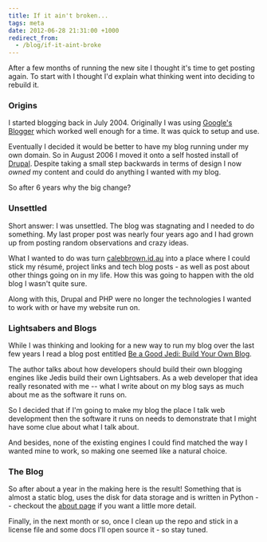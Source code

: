 ```yaml
---
title: If it ain't broken...
tags: meta
date: 2012-06-28 21:31:00 +1000
redirect_from:
  - /blog/if-it-aint-broke
---
```


After a few months of running the new site I thought it's time to get
posting again. To start with I thought I'd explain what thinking went into
deciding to rebuild it.

### Origins

I started blogging back in July 2004. Originally I was using
[Google's Blogger](http://www.blogger.com) which worked well enough for a
time. It was quick to setup and use.

Eventually I decided it would be better to have my blog running under
my own domain. So in August 2006 I moved it onto a self hosted install of
[Drupal](http://drupal.org). Despite taking a small step backwards in terms
of design I now *owned* my content and could do anything I wanted with my blog.

So after 6 years why the big change?

<!--break-->

### Unsettled

Short answer: I was unsettled. The blog was stagnating and I needed to do
something. My last proper post was nearly four years ago and I had grown
up from posting random observations and crazy ideas.

What I wanted to do was turn [calebbrown.id.au](http://calebbrown.id.au) into a place
where I could stick my résumé, project links and tech blog posts - as well
as post about other things going on in my life. How this was going to happen with the old blog I wasn't quite sure.

Along with this, Drupal and PHP were no longer the technologies I wanted to
work with or have my website run on.


### Lightsabers and Blogs

While I was thinking and looking for a new way to run my blog over the last few
years I read a blog post entitled
[Be a Good Jedi: Build Your Own Blog](http://wekeroad.com/2009/08/10/be-a-good-jedi-build-your-own-blog).

The author talks about how developers should build their own blogging engines
like Jedis build their own Lightsabers. As a web developer that idea really
resonated with me -- what I write about on my blog says as much about me as
the software it runs on.

So I decided that if I'm going to make my blog the place I talk web
development then the software it runs on needs to demonstrate that I might
have some clue about what I talk about.

And besides, none of the existing engines I could find matched the way I
wanted mine to work, so making one seemed like a natural choice.


### The Blog

So after about a year in the making here is the result! Something that is
almost a static blog, uses the disk for data storage and is written in
Python -- checkout the [about page](/about) if you want a little more detail.

Finally, in the next month or so, once I clean up the repo and stick in
a license file and some docs I'll open source it - so stay tuned.
